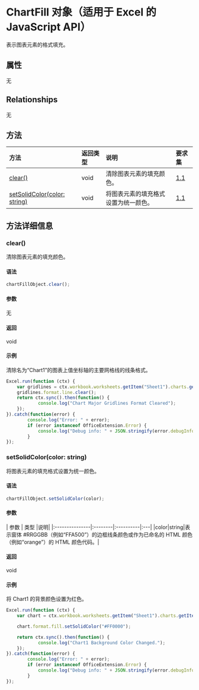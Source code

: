﻿# <a name="chartfill-object-javascript-api-for-excel"></a>ChartFill 对象（适用于 Excel 的 JavaScript API）

表示图表元素的格式填充。

## <a name="properties"></a>属性

无

## <a name="relationships"></a>Relationships
无


## <a name="methods"></a>方法

| 方法           | 返回类型    |说明| 要求集|
|:---------------|:--------|:----------|:----|
|[clear()](#clear)|void|清除图表元素的填充颜色。|[1.1](../requirement-sets/excel-api-requirement-sets.md)|
|[setSolidColor(color: string)](#setsolidcolorcolor-string)|void|将图表元素的填充格式设置为统一颜色。|[1.1](../requirement-sets/excel-api-requirement-sets.md)|

## <a name="method-details"></a>方法详细信息


### <a name="clear"></a>clear()
清除图表元素的填充颜色。

#### <a name="syntax"></a>语法
```js
chartFillObject.clear();
```

#### <a name="parameters"></a>参数
无

#### <a name="returns"></a>返回
void

#### <a name="examples"></a>示例

清除名为“Chart1”的图表上值坐标轴的主要网格线的线条格式。

```js
Excel.run(function (ctx) { 
    var gridlines = ctx.workbook.worksheets.getItem("Sheet1").charts.getItem("Chart1").axes.valueAxis.majorGridlines;   
    gridlines.format.line.clear();
    return ctx.sync().then(function() {
            console.log("Chart Major Gridlines Format Cleared");
    });
}).catch(function(error) {
        console.log("Error: " + error);
        if (error instanceof OfficeExtension.Error) {
            console.log("Debug info: " + JSON.stringify(error.debugInfo));
        }
});
```

### <a name="setsolidcolorcolor-string"></a>setSolidColor(color: string)
将图表元素的填充格式设置为统一颜色。

#### <a name="syntax"></a>语法
```js
chartFillObject.setSolidColor(color);
```

#### <a name="parameters"></a>参数
| 参数    | 类型   |说明|
|:---------------|:--------|:----------|:---|
|color|string|表示窗体 #RRGGBB（例如“FFA500”）的边框线条颜色或作为已命名的 HTML 颜色（例如“orange”）的 HTML 颜色代码。|

#### <a name="returns"></a>返回
void

#### <a name="examples"></a>示例

将 Chart1 的背景颜色设置为红色。

```js
Excel.run(function (ctx) { 
    var chart = ctx.workbook.worksheets.getItem("Sheet1").charts.getItem("Chart1"); 

    chart.format.fill.setSolidColor("#FF0000");

    return ctx.sync().then(function() {
            console.log("Chart1 Background Color Changed.");
    });
}).catch(function(error) {
        console.log("Error: " + error);
        if (error instanceof OfficeExtension.Error) {
            console.log("Debug info: " + JSON.stringify(error.debugInfo));
        }
});
```
